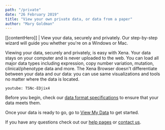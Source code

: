 ```yaml
---
path: "/private"
date: "26 February 2019"
title: "View your own private data, or data from a paper"
author: "Mary Goldman"
---
```


[[contentHero]]
| View your data, securely and privately. Our step-by-step wizard will guide you whether you're on a Windows or Mac.

Viewing your data, securely and privately, is easy with Xena. Your data stays on your computer and is never uploaded to the web. You can load all major data types including expression, copy number variation, mutation, clinical/phenotype data and more. The Xena Browser doesn't differentiate between your data and our data: you can use same visualizations and tools no matter where the data is located.

`youtube: TSNc-EDjix4`

Before you begin, check our [data format specifications](https://ucsc-xena.gitbook.io/project/local-xena-hub/data-format-specifications) to ensure that your data meets them.

Once your data is ready to go, go to [View My Data](https://xenabrowser.net/datapages/?addHub=https://local.xena.ucsc.edu:7223&host=https://local.xena.ucsc.edu:7223) to get started.

If you have any questions check out our [help pages](https://ucsc-xena.gitbook.io/project/local-xena-hub/getting-started) or [contact us](mailto:genome-cancer@soe.ucsc.edu).
